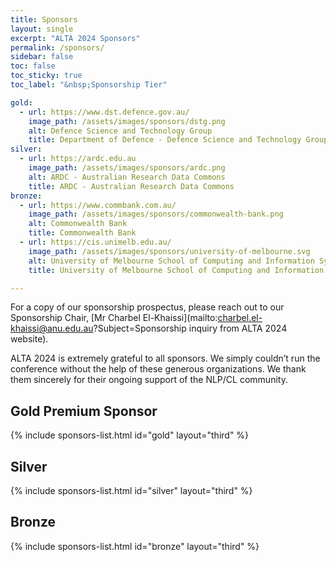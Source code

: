 ```yaml
---
title: Sponsors
layout: single
excerpt: "ALTA 2024 Sponsors"
permalink: /sponsors/
sidebar: false
toc: false
toc_sticky: true
toc_label: "&nbsp;Sponsorship Tier"

gold:
  - url: https://www.dst.defence.gov.au/
    image_path: /assets/images/sponsors/dstg.png
    alt: Defence Science and Technology Group
    title: Department of Defence - Defence Science and Technology Group
silver:
  - url: https://ardc.edu.au
    image_path: /assets/images/sponsors/ardc.png
    alt: ARDC - Australian Research Data Commons
    title: ARDC - Australian Research Data Commons
bronze:
  - url: https://www.commbank.com.au/
    image_path: /assets/images/sponsors/commonwealth-bank.png
    alt: Commonwealth Bank
    title: Commonwealth Bank
  - url: https://cis.unimelb.edu.au/
    image_path: /assets/images/sponsors/university-of-melbourne.svg
    alt: University of Melbourne School of Computing and Information Systems
    title: University of Melbourne School of Computing and Information Systems

---
```


<style>
.sponsors-list.html { justify-content: flex-start; }
.sponsors-list.html > a {
  display: flex;
  flex-direction: row;
  justify-content: center;
  background-color: #fff;
  border: 1px solid #d3d3d3;
  border-radius: 5px;
  align-items: center;
  margin: 0.2em;
  padding: 0.5em;
  text-align: center;
}
.sponsors-list.html a { text-decoration: none; }
.sponsors-list.html > a > .dummy-padding { margin-top: 100%; }
.sponsors-list > a > img { margin: 0; max-height: 5rem;}
.sponsors-list.html > a:hover { box-shadow: 0 0 10px #00000044; }
.sponsors-list.html > a:hover > img { box-shadow: none !important; }
</style>

For a copy of our sponsorship prospectus, please reach out to our Sponsorship Chair, [Mr Charbel El-Khaissi](mailto:charbel.el-khaissi@anu.edu.au?Subject=Sponsorship inquiry from ALTA 2024 website). 

ALTA 2024 is extremely grateful to all sponsors. We simply couldn’t run the conference without the help of these generous organizations. We thank them sincerely for their ongoing support of the NLP/CL community.


<!-- ## Supporting Partner

{% include sponsors-list.html id="partner" layout="third" %} -->

<!-- ## Diamond

{% include sponsors-list.html id="diamond" layout="third" %} -->

<!-- ## Platinum

{% include sponsors-list.html id="platinum" layout="big"%} -->

## Gold Premium Sponsor

{% include sponsors-list.html id="gold" layout="third" %}

## Silver

{% include sponsors-list.html id="silver" layout="third" %}

## Bronze

{% include sponsors-list.html id="bronze" layout="third" %}

<!-- ## Event Sponsors

{% include sponsors-list.html id="event" layout="minimum" %} -->

<!-- ## Diversity and Inclusion: Champion

{% include sponsors-list.html id="di_champion" layout="third" %} -->
